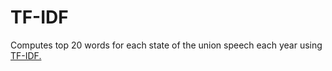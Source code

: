 # TF-IDF
Computes top 20 words for each state of the union speech each year using <a href="https://en.wikipedia.org/wiki/Tf%E2%80%93idf">TF-IDF.</a>
